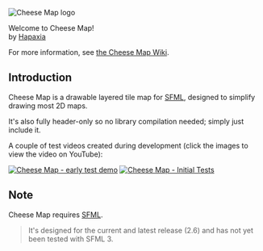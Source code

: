 ![Cheese Map logo](https://i.imgur.com/YukQl9v.png "Cheese Map logo")

Welcome to Cheese Map!  
by [Hapaxia](http://github.com/Hapaxia)

For more information, see [the Cheese Map Wiki](https://github.com/Hapaxia/CheeseMap/wiki).

## Introduction
Cheese Map is a drawable layered tile map for [SFML], designed to simplify drawing most 2D maps.

It's also fully header-only so no library compilation needed; simply just include it.

A couple of test videos created during development (click the images to view the video on YouTube):

[![Cheese Map - early test demo](https://img.youtube.com/vi/de0OGuVQkGk/0.jpg)](https://www.youtube.com/watch?v=de0OGuVQkGk)
[![Cheese Map - Initial Tests](https://img.youtube.com/vi/fxsmWH_VPNQ/0.jpg)](https://www.youtube.com/watch?v=fxsmWH_VPNQ)


## Note
Cheese Map requires [SFML].
> It's designed for the current and latest release (2.6) and has not yet been tested with SFML 3.










[SFML]: http://sfml-dev.org
